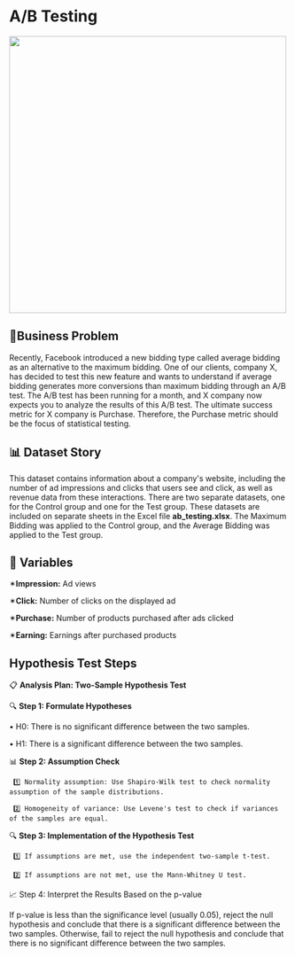 # A/B Testing

<img src="https://user-images.githubusercontent.com/103461795/225143063-07e98e6d-cf4e-48ec-ae0e-87fb7ce1ac28.png" width="500">

## 💼Business Problem
Recently, Facebook introduced a new bidding type called average bidding as an alternative to the maximum bidding. One of our clients, company X, has decided to test this new feature and wants to understand if average bidding generates more conversions than maximum bidding through an A/B test. The A/B test has been running for a month, and X company now expects you to analyze the results of this A/B test. The ultimate success metric for X company is Purchase. Therefore, the Purchase metric should be the focus of statistical testing.
## 📊 Dataset Story
This dataset contains information about a company's website, including the number of ad impressions and clicks that users see and click, as well as revenue data from these interactions. There are two separate datasets, one for the Control group and one for the Test group. These datasets are included on separate sheets in the Excel file **ab_testing.xlsx**. The Maximum Bidding was applied to the Control group, and the Average Bidding was applied to the Test group.

## 📌 Variables
✶**Impression:** Ad views

✶**Click:** Number of clicks on the displayed ad

✶**Purchase:** Number of products purchased after ads clicked

✶**Earning:** Earnings after purchased products

## Hypothesis Test Steps
   📋 **Analysis Plan: Two-Sample Hypothesis Test**

🔍 **Step 1: Formulate Hypotheses**

   &#8226; H0: There is no significant difference between the two samples.
 
   &#8226; H1: There is a significant difference between the two samples.
 
📊 **Step 2: Assumption Check**

     1️⃣ Normality assumption: Use Shapiro-Wilk test to check normality assumption of the sample distributions.

     2️⃣ Homogeneity of variance: Use Levene's test to check if variances of the samples are equal.

🔍 **Step 3: Implementation of the Hypothesis Test**

     1️⃣ If assumptions are met, use the independent two-sample t-test.

     2️⃣ If assumptions are not met, use the Mann-Whitney U test.

📈 Step 4: Interpret the Results Based on the p-value

If p-value is less than the significance level (usually 0.05), reject the null hypothesis and conclude that there is a significant difference between the two samples. Otherwise, fail to reject the null hypothesis and conclude that there is no significant difference between the two samples.

